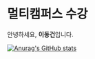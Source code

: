 # 멀티캠퍼스 수강
안녕하세요, **이동건**입니다.

[![Anurag's GitHub stats](https://github-readme-stats.vercel.app/api?username=Lee-Dong-GHUN)](https://github.com/anuraghazra/github-readme-stats)